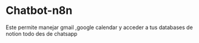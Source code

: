 # Chatbot-n8n
Este  permite manejar gmail ,google calendar y acceder a tus databases de notion todo des de chatsapp
